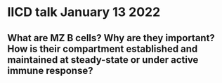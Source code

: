 # IICD talk January 13 2022
## What are MZ B cells? Why are they important? How is their compartment established and maintained at steady-state or under active immune response?
